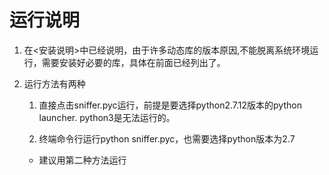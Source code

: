 运行说明
========
1. 在<安装说明>中已经说明，由于许多动态库的版本原因,不能脱离系统环境运行，需要安装好必要的库，具体在前面已经列出了。

2. 运行方法有两种

   1. 直接点击sniffer.pyc运行，前提是要选择python2.7.12版本的python launcher. python3是无法运行的。
   
   2. 终端命令行运行python sniffer.pyc，也需要选择python版本为2.7
   
   * 建议用第二种方法运行
